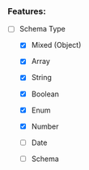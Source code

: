 ### Features:
 - [ ] Schema Type
   - [x] Mixed (Object)
   - [x] Array
   - [x] String
   - [x] Boolean
   - [x] Enum
   - [x] Number
   - [ ] Date
   - [ ] Schema
   